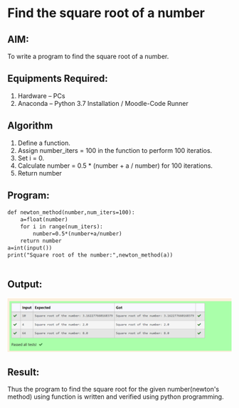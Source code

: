 # Find the square root of a number

## AIM:
To write a program to find the square root of a number.

## Equipments Required:
1. Hardware – PCs
2. Anaconda – Python 3.7 Installation / Moodle-Code Runner

## Algorithm
1. Define a function.
2. Assign number_iters = 100 in the function to perform 100 iteratios.
3. Set i = 0.
4. Calculate  number = 0.5 * (number + a / number) for 100 iterations.
5. Return number

## Program:
```
def newton_method(number,num_iters=100):
    a=float(number)
    for i in range(num_iters):
        number=0.5*(number+a/number)
    return number
a=int(input())
print("Square root of the number:",newton_method(a))
    
```

## Output:
![](squareroot.png)


## Result:
Thus the program to find the square root for the given number(newton's method) using function is written and verified using python programming.
